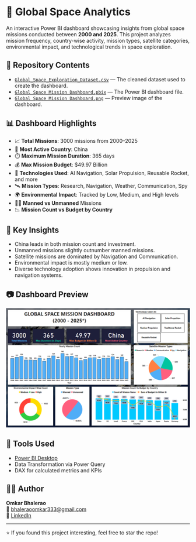 # 🌌 Global Space Analytics

An interactive Power BI dashboard showcasing insights from global space missions conducted between **2000 and 2025**. This project analyzes mission frequency, country-wise activity, mission types, satellite categories, environmental impact, and technological trends in space exploration.

## 📁 Repository Contents

- [`Global_Space_Exploration_Dataset.csv`](./Global_Space_Exploration_Dataset.csv) — The cleaned dataset used to create the dashboard.
- [`Global Space Mission Dashboard.pbix`](./Global%20Space%20Mission%20Dashboard.pbix) — The Power BI dashboard file.
- [`Global Space Mission Dashboard.png`](./Global%20Space%20Mission%20Dashboard.png) — Preview image of the dashboard.

## 📊 Dashboard Highlights

- 📈 **Total Missions**: 3000 missions from 2000–2025  
- 🧭 **Most Active Country**: China  
- ⏱️ **Maximum Mission Duration**: 365 days  
- 💰 **Max Mission Budget**: $49.97 Billion  
- 🚀 **Technologies Used**: AI Navigation, Solar Propulsion, Reusable Rocket, and more  
- 🛰️ **Mission Types**: Research, Navigation, Weather, Communication, Spy  
- 🌍 **Environmental Impact**: Tracked by Low, Medium, and High levels  
- 👨‍🚀 **Manned vs Unmanned** Missions  
- 📉 **Mission Count vs Budget by Country**

## 🧠 Key Insights

- China leads in both mission count and investment.
- Unmanned missions slightly outnumber manned missions.
- Satellite missions are dominated by Navigation and Communication.
- Environmental impact is mostly medium or low.
- Diverse technology adoption shows innovation in propulsion and navigation systems.

## 📷 Dashboard Preview

![Dashboard Preview](./Global%20Space%20Mission%20Dashboard.png)

## 🔧 Tools Used

- [Power BI Desktop](https://powerbi.microsoft.com/)
- Data Transformation via Power Query
- DAX for calculated metrics and KPIs

## 🧑‍💻 Author

**Omkar Bhalerao**  
📧 [bhaleraoomkar333@gmail.com](mailto:bhaleraoomkar333@gmail.com)  
🔗 [LinkedIn](https://www.linkedin.com/in/omkarbhalerao3)

---

⭐ If you found this project interesting, feel free to star the repo!

